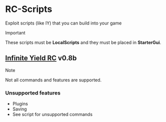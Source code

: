 # RC-Scripts
Exploit scripts (like IY) that you can build into your game

> [!IMPORTANT]
> These scripts must be **LocalScripts** and they must be placed in **StarterGui**.


## [Infinite Yield RC](Infinite%20Yield%20RC.lua) v0.8b
> [!NOTE]
> Not all commands and features are supported.

### Unsupported features
* Plugins
* Saving
* See script for unsupported commands
